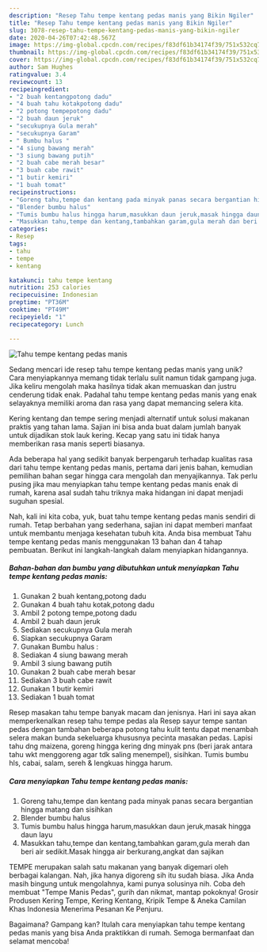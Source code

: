 ```yaml
---
description: "Resep Tahu tempe kentang pedas manis yang Bikin Ngiler"
title: "Resep Tahu tempe kentang pedas manis yang Bikin Ngiler"
slug: 3078-resep-tahu-tempe-kentang-pedas-manis-yang-bikin-ngiler
date: 2020-04-26T07:42:48.567Z
image: https://img-global.cpcdn.com/recipes/f83df61b34174f39/751x532cq70/tahu-tempe-kentang-pedas-manis-foto-resep-utama.jpg
thumbnail: https://img-global.cpcdn.com/recipes/f83df61b34174f39/751x532cq70/tahu-tempe-kentang-pedas-manis-foto-resep-utama.jpg
cover: https://img-global.cpcdn.com/recipes/f83df61b34174f39/751x532cq70/tahu-tempe-kentang-pedas-manis-foto-resep-utama.jpg
author: Sam Hughes
ratingvalue: 3.4
reviewcount: 13
recipeingredient:
- "2 buah kentangpotong dadu"
- "4 buah tahu kotakpotong dadu"
- "2 potong tempepotong dadu"
- "2 buah daun jeruk"
- "secukupnya Gula merah"
- "secukupnya Garam"
- " Bumbu halus "
- "4 siung bawang merah"
- "3 siung bawang putih"
- "2 buah cabe merah besar"
- "3 buah cabe rawit"
- "1 butir kemiri"
- "1 buah tomat"
recipeinstructions:
- "Goreng tahu,tempe dan kentang pada minyak panas secara bergantian hingga matang dan sisihkan"
- "Blender bumbu halus"
- "Tumis bumbu halus hingga harum,masukkan daun jeruk,masak hingga daun layu"
- "Masukkan tahu,tempe dan kentang,tambahkan garam,gula merah dan beri air sedikit.Masak hingga air berkurang,angkat dan sajikan"
categories:
- Resep
tags:
- tahu
- tempe
- kentang

katakunci: tahu tempe kentang 
nutrition: 253 calories
recipecuisine: Indonesian
preptime: "PT36M"
cooktime: "PT49M"
recipeyield: "1"
recipecategory: Lunch

---
```



![Tahu tempe kentang pedas manis](https://img-global.cpcdn.com/recipes/f83df61b34174f39/751x532cq70/tahu-tempe-kentang-pedas-manis-foto-resep-utama.jpg)

Sedang mencari ide resep tahu tempe kentang pedas manis yang unik? Cara menyiapkannya memang tidak terlalu sulit namun tidak gampang juga. Jika keliru mengolah maka hasilnya tidak akan memuaskan dan justru cenderung tidak enak. Padahal tahu tempe kentang pedas manis yang enak selayaknya memiliki aroma dan rasa yang dapat memancing selera kita.

Kering kentang dan tempe sering menjadi alternatif untuk solusi makanan praktis yang tahan lama. Sajian ini bisa anda buat dalam jumlah banyak untuk dijadikan stok lauk kering. Kecap yang satu ini tidak hanya memberikan rasa manis seperti biasanya.

Ada beberapa hal yang sedikit banyak berpengaruh terhadap kualitas rasa dari tahu tempe kentang pedas manis, pertama dari jenis bahan, kemudian pemilihan bahan segar hingga cara mengolah dan menyajikannya. Tak perlu pusing jika mau menyiapkan tahu tempe kentang pedas manis enak di rumah, karena asal sudah tahu triknya maka hidangan ini dapat menjadi suguhan spesial.


Nah, kali ini kita coba, yuk, buat tahu tempe kentang pedas manis sendiri di rumah. Tetap berbahan yang sederhana, sajian ini dapat memberi manfaat untuk membantu menjaga kesehatan tubuh kita. Anda bisa membuat Tahu tempe kentang pedas manis menggunakan 13 bahan dan 4 tahap pembuatan. Berikut ini langkah-langkah dalam menyiapkan hidangannya.

<!--inarticleads1-->

##### Bahan-bahan dan bumbu yang dibutuhkan untuk menyiapkan Tahu tempe kentang pedas manis:

1. Gunakan 2 buah kentang,potong dadu
1. Gunakan 4 buah tahu kotak,potong dadu
1. Ambil 2 potong tempe,potong dadu
1. Ambil 2 buah daun jeruk
1. Sediakan secukupnya Gula merah
1. Siapkan secukupnya Garam
1. Gunakan  Bumbu halus :
1. Sediakan 4 siung bawang merah
1. Ambil 3 siung bawang putih
1. Gunakan 2 buah cabe merah besar
1. Sediakan 3 buah cabe rawit
1. Gunakan 1 butir kemiri
1. Sediakan 1 buah tomat


Resep masakan tahu tempe banyak macam dan jenisnya. Hari ini saya akan memperkenalkan resep tahu tempe pedas ala Resep sayur tempe santan pedas dengan tambahan beberapa potong tahu kulit tentu dapat menambah selera makan bunda sekeluarga khususnya pecinta masakan pedas. Lapisi tahu dng maizena, goreng hingga kering dng minyak pns (beri jarak antara tahu wkt menggoreng agar tdk saling menempel), sisihkan. Tumis bumbu hls, cabai, salam, sereh &amp; lengkuas hingga harum. 

<!--inarticleads2-->

##### Cara menyiapkan Tahu tempe kentang pedas manis:

1. Goreng tahu,tempe dan kentang pada minyak panas secara bergantian hingga matang dan sisihkan
1. Blender bumbu halus
1. Tumis bumbu halus hingga harum,masukkan daun jeruk,masak hingga daun layu
1. Masukkan tahu,tempe dan kentang,tambahkan garam,gula merah dan beri air sedikit.Masak hingga air berkurang,angkat dan sajikan


TEMPE merupakan salah satu makanan yang banyak digemari oleh berbagai kalangan. Nah, jika hanya digoreng sih itu sudah biasa. Jika Anda masih bingung untuk mengolahnya, kami punya solusinya nih. Coba deh membuat &#34;Tempe Manis Pedas&#34;, gurih dan nikmat, mantap pokoknya! Grosir Produsen Kering Tempe, Kering Kentang, Kripik Tempe &amp; Aneka Camilan Khas Indonesia Menerima Pesanan Ke Penjuru. 

Bagaimana? Gampang kan? Itulah cara menyiapkan tahu tempe kentang pedas manis yang bisa Anda praktikkan di rumah. Semoga bermanfaat dan selamat mencoba!

